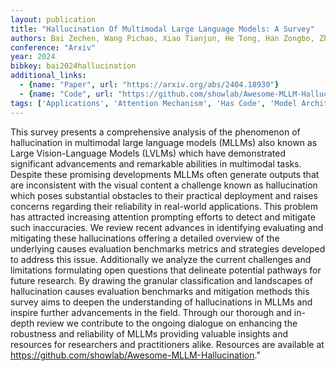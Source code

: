 ```yaml
---
layout: publication
title: "Hallucination Of Multimodal Large Language Models: A Survey"
authors: Bai Zechen, Wang Pichao, Xiao Tianjun, He Tong, Han Zongbo, Zhang Zheng, Shou Mike Zheng
conference: "Arxiv"
year: 2024
bibkey: bai2024hallucination
additional_links:
  - {name: "Paper", url: "https://arxiv.org/abs/2404.18930"}
  - {name: "Code", url: "https://github.com/showlab/Awesome-MLLM-Hallucination"}
tags: ['Applications', 'Attention Mechanism', 'Has Code', 'Model Architecture', 'Multimodal Models', 'Prompting', 'Reinforcement Learning', 'Security', 'Survey Paper', 'TACL']
---
```

This survey presents a comprehensive analysis of the phenomenon of hallucination in multimodal large language models (MLLMs) also known as Large Vision-Language Models (LVLMs) which have demonstrated significant advancements and remarkable abilities in multimodal tasks. Despite these promising developments MLLMs often generate outputs that are inconsistent with the visual content a challenge known as hallucination which poses substantial obstacles to their practical deployment and raises concerns regarding their reliability in real-world applications. This problem has attracted increasing attention prompting efforts to detect and mitigate such inaccuracies. We review recent advances in identifying evaluating and mitigating these hallucinations offering a detailed overview of the underlying causes evaluation benchmarks metrics and strategies developed to address this issue. Additionally we analyze the current challenges and limitations formulating open questions that delineate potential pathways for future research. By drawing the granular classification and landscapes of hallucination causes evaluation benchmarks and mitigation methods this survey aims to deepen the understanding of hallucinations in MLLMs and inspire further advancements in the field. Through our thorough and in-depth review we contribute to the ongoing dialogue on enhancing the robustness and reliability of MLLMs providing valuable insights and resources for researchers and practitioners alike. Resources are available at https://github.com/showlab/Awesome-MLLM-Hallucination."

